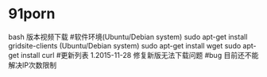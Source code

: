 # 91porn
bash 版本视频下载
#软件环境(Ubuntu/Debian system)
sudo apt-get install gridsite-clients (Ubuntu/Debian system)
sudo apt-get install wget 
sudo apt-get install curl
#更新列表
1.2015-11-28 修复新版无法下载问题
#bug
目前还不能解决IP次数限制
